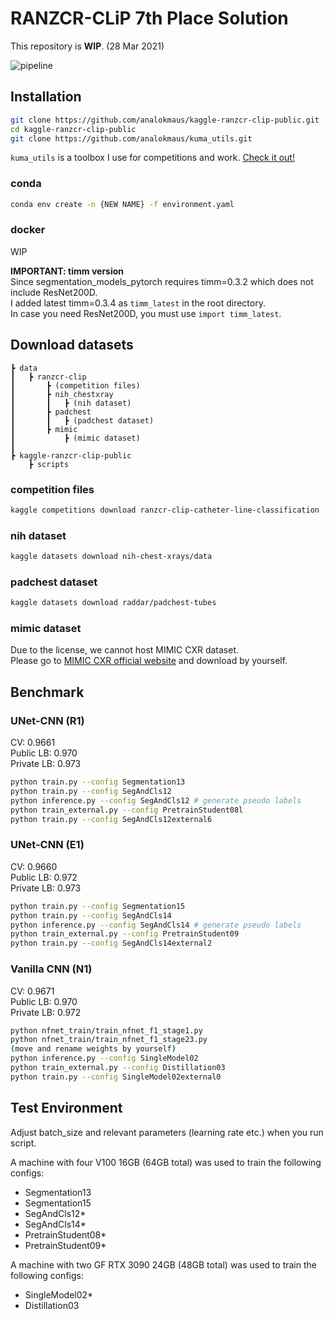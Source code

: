 # RANZCR-CLiP 7th Place Solution

This repository is **WIP**. (28 Mar 2021)

![pipeline](https://pbs.twimg.com/media/EwqG7gdVcAEOmHS?format=jpg&name=large)

## Installation
```bash
git clone https://github.com/analokmaus/kaggle-ranzcr-clip-public.git 
cd kaggle-ranzcr-clip-public
git clone https://github.com/analokmaus/kuma_utils.git 
```
`kuma_utils` is a toolbox I use for competitions and work. [Check it out!](https://github.com/analokmaus/kuma_utils)  

### conda
```bash
conda env create -n {NEW NAME} -f environment.yaml
```

### docker
WIP


**IMPORTANT: timm version**  
Since segmentation_models_pytorch requires timm=0.3.2 which does not include ResNet200D.  
I added latest timm=0.3.4 as `timm_latest` in the root directory.  
In case you need ResNet200D, you must use `import timm_latest`.


## Download datasets
```
┣ data
┃   ┣ ranzcr-clip
┃       ┣ (competition files)
┃       ┣ nih_chestxray
┃       ┃   ┣ (nih dataset)
┃       ┣ padchest
┃       ┃   ┣ (padchest dataset)
┃       ┣ mimic
┃           ┣ (mimic dataset)
┃
┣ kaggle-ranzcr-clip-public
    ┣ scripts
```
### competition files
```bash
kaggle competitions download ranzcr-clip-catheter-line-classification
```
### nih dataset
```bash
kaggle datasets download nih-chest-xrays/data
```
### padchest dataset
```bash
kaggle datasets download raddar/padchest-tubes
```
### mimic dataset
Due to the license, we cannot host MIMIC CXR dataset.  
Please go to [MIMIC CXR official website](https://mimic-cxr.mit.edu) and download by yourself.


## Benchmark
### UNet-CNN (R1)
CV: 0.9661  
Public LB: 0.970  
Private LB: 0.973  
```bash
python train.py --config Segmentation13
python train.py --config SegAndCls12
python inference.py --config SegAndCls12 # generate pseudo labels
python train_external.py --config PretrainStudent08l
python train.py --config SegAndCls12external6
```

### UNet-CNN (E1)
CV: 0.9660  
Public LB: 0.972  
Private LB: 0.973  
```bash
python train.py --config Segmentation15
python train.py --config SegAndCls14
python inference.py --config SegAndCls14 # generate pseudo labels
python train_external.py --config PretrainStudent09
python train.py --config SegAndCls14external2
```

### Vanilla CNN (N1)
CV: 0.9671  
Public LB: 0.970  
Private LB: 0.972  
```bash
python nfnet_train/train_nfnet_f1_stage1.py
python nfnet_train/train_nfnet_f1_stage23.py
(move and rename weights by yourself)
python inference.py --config SingleModel02
python train_external.py --config Distillation03
python train.py --config SingleModel02external0
```

## Test Environment
Adjust batch_size and relevant parameters (learning rate etc.) when you run script.

A machine with four V100 16GB (64GB total) was used to train the following configs:
- Segmentation13
- Segmentation15
- SegAndCls12*
- SegAndCls14*
- PretrainStudent08*
- PretrainStudent09*

A machine with two GF RTX 3090 24GB (48GB total) was used to train the following configs:
- SingleModel02*
- Distillation03
